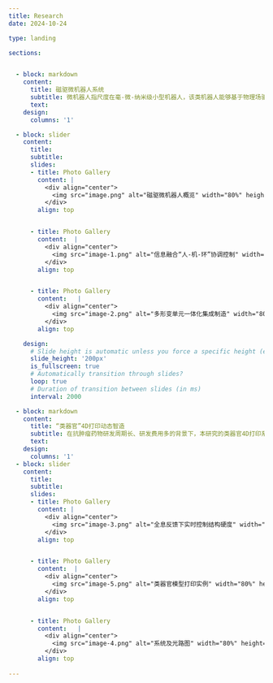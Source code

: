 ```yaml
---
title: Research
date: 2024-10-24

type: landing

sections:


  - block: markdown
    content:
      title: 磁驱微机器人系统
      subtitle: 微机器人指尺度在毫-微-纳米级小型机器人，该类机器人能够基于物理场驱动在封闭人体环境执行任务，有望成为颠覆性新兴医疗器械。针对现有微机器人运动效率低、感知能力弱、运动控制难的问题，本研究提出自主形变仿生微机器人本体创成技术，首创环境感知多形变单元一体化集成微机器人；提出微机器人跨域多模态运动控制方法，大幅提升封闭非结构环境下微机器人适应性与作业能力。
      text:
    design:
      columns: '1'

  - block: slider
    content:
      title: 
      subtitle: 
      slides:
      - title: Photo Gallery
        content: |  
          <div align="center">
            <img src="image.png" alt="磁驱微机器人概览" width="80%" height="auto">
          </div>
        align: top


      - title: Photo Gallery
        content:  |  
          <div align="center">
            <img src="image-1.png" alt="信息融合“人-机-环”协调控制" width="80%" height="auto">
          </div>
        align: top


      - title: Photo Gallery
        content:   |  
          <div align="center">
            <img src="image-2.png" alt="多形变单元一体化集成制造" width="80%" height="auto">
          </div>
        align: top

    design:
      # Slide height is automatic unless you force a specific height (e.g. '400px')
      slide_height: '200px'
      is_fullscreen: true
      # Automatically transition through slides?
      loop: true
      # Duration of transition between slides (in ms)
      interval: 2000

  - block: markdown
    content:
      title: “类器官”4D打印动态智造
      subtitle: 在抗肿瘤药物研发周期长、研发费用多的背景下，本研究的类器官4D打印系统采用了基于全息成像实时反馈的重建算法，通过将数字全息显微技术与DMD 光固化微加工系统相结合，实现了对类器官硬度第4维的精准控制（精度±1kPa）。类器官的使用可以极大缩短试验周期并降低成本。该项研究的4D打印系统为抗肿瘤药物的研发、个性化药物的设计和制造以及生物4D打印技术的快速操作创造了捷径。 
      text:
    design:
      columns: '1'
  - block: slider
    content:
      title: 
      subtitle: 
      slides:
      - title: Photo Gallery
        content: |  
          <div align="center">
            <img src="image-3.png" alt="全息反馈下实时控制结构硬度" width="80%" height="auto">
          </div>
        align: top


      - title: Photo Gallery
        content:  |  
          <div align="center">
            <img src="image-5.png" alt="类器官模型打印实例" width="80%" height="auto">
          </div>
        align: top


      - title: Photo Gallery
        content:   |  
          <div align="center">
            <img src="image-4.png" alt="系统及光路图" width="80%" height="auto">
          </div>
        align: top
      
---
```

